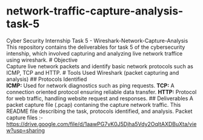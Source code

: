 # network-traffic-capture-analysis-task-5
Cyber Security Internship Task 5 - Wireshark-Network-Capture-Analysis
This repository contains the deliverables for task 5 of the cybersecurity intenship, which involved capturing and analyzing live network traffice using wireshark.    # Objective      
Capture live network packets and identify basic network protocols such as ICMP, TCP and HTTP.                                                                         # Tools Used
Wireshark (packet capturing and analysis)                                                                                                                             ## Protocols Identified  
**ICMP:** Used for network diagnostics such as ping requests.
**TCP:** A connection oriented protocol ensuring reliable data transfer.
**HTTP:** Protocol for web traffic, handling website request and responses.                                                                                          ## Deliverables
A packet capture file (.pcap) contaning the capture network traffic.
This README file describing the task, protocols identified, and analysis.
Packet capture files :- https://drive.google.com/file/d/1aawPG7vK0J5Djha5Vdy2OqltAXDBuXta/view?usp=sharing
